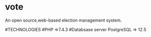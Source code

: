 # vote
An open source,web-based election management system.

#TECHNOLOGIES 
#PHP =>7.4.3
#Databsase server PostgreSQL => 12.5

